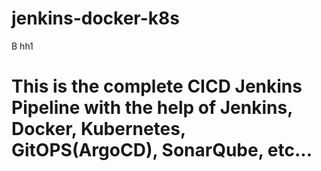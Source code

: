 # jenkins-docker-k8s
B   hh1
# This is the complete CICD Jenkins Pipeline with the help of Jenkins, Docker, Kubernetes, GitOPS(ArgoCD), SonarQube, etc...
